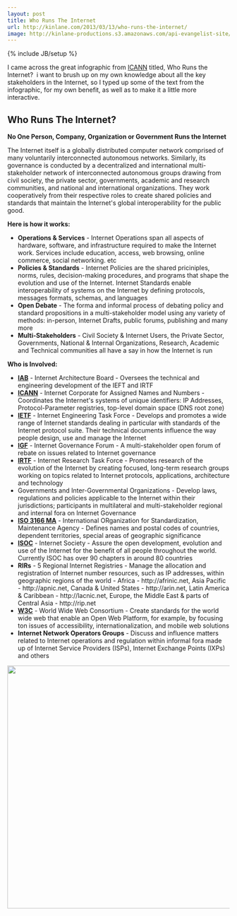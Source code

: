 ```yaml
---
layout: post
title: Who Runs The Internet
url: http://kinlane.com/2013/03/13/who-runs-the-internet/
image: http://kinlane-productions.s3.amazonaws.com/api-evangelist-site/blog/who-runs-the-internet-infographic.jpg
---
```

{% include JB/setup %}
<p>
     I came across the great infographic from <a href="http://www.icann.org/">ICANN</a> titled, Who Runs the Internet?  i want to brush up on my own knowledge about all the key stakeholders in the Internet, so I typed up some of the text from the infographic, for my own benefit, as well as to make it a little more interactive.
</p>
<h2>
     Who Runs The Internet?
</h2>
<p>
     <strong>No One Person, Company, Organization or Government Runs the Internet</strong>
</p>
<p>
     The Internet itself is a globally distributed computer network comprised of many voluntarily interconnected autonomous networks. Similarly, its governance is conducted by a decentralized and international multi-stakeholder network of interconnected autonomous groups drawing from civil society, the private sector, governments, academic and research communities, and national and international organizations. They work cooperatively from their respective roles to create shared policies and standards that maintain the Internet's global interoperability for the public good.
</p>
<p>
     <strong>Here is how it works:</strong>
</p>
<ul>
     <li>
          <strong>Operations &amp; Services</strong> - Internet Operations span all aspects of hardware, software, and infrastructure required to make the Internet work. Services include education, access, web browsing, online commerce, social networking. etc
     </li>
     <li>
          <strong>Policies &amp; Standards</strong> - Internet Policies are the shared priciniples, norms, rules, decision-making procedures, and programs that shape the evolution and use of the Internet. Internet Standards enable interoperability of systems on the Internet by defining protocols, messages formats, schemas, and languages
     </li>
     <li>
          <strong>Open Debate</strong> - The forma and informal process of debating policy and standard propositions in a multi-stakeholder model using any variety of methods: in-person, Internet Drafts, public forums, publishing and many more
     </li>
     <li>
          <strong>Multi-Stakeholders</strong> - Civil Society &amp; Internet Users, the Private Sector, Governments, National &amp; Internal Organizations, Research, Academic and Technical communities all have a say in how the Internet is run
     </li>
</ul>
<p>
     <strong>Who is Involved:</strong>
</p>
<ul>
     <li>
          <strong><a href="http://iab.org" target="_blank">IAB</a></strong> - Internet Architecture Board - Oversees the technical and engineering development of the IEFT and IRTF
     </li>
     <li>
          <strong><a href="http://icann.org" target="_blank">ICANN</a></strong> - Internet Corporate for Assigned Names and Numbers - Coordinates the Internet's systems of unique identifiers: IP Addresses, Protocol-Parameter registries, top-level domain space (DNS root zone)
     </li>
     <li>
          <strong><a href="http://ietf.org" target="_blank">IETF</a></strong> - Internet Engineering Task Force - Develops and promotes a wide range of Internet standards dealing in particular with standards of the Internet protocol suite. Their technical documents influence the way people design, use and manage the Internet
     </li>
     <li>
          <strong><a href="http://intgovforum.org">IGF</a></strong> - Internet Governance Forum - A multi-stakeholder open forum of rebate on issues related to Internet governance
     </li>
     <li>
          <strong><a href="http://irtf.org" target="_blank">IRTF</a></strong> - Internet Research Task Force - Promotes research of the evolution of the Internet by creating focused, long-term research groups working on topics related to Internet protocols, applications, architecture and technology
     </li>
     <li>Governments and Inter-Governmental Organizations - Develop laws, regulations and policies applicable to the Internet within their jurisdictions; participants in multilateral and multi-stakeholder regional and internal fora on Internet Governance
     </li>
     <li>
          <strong><a href="http://iso.org/iso/country_codes.htm" target="_blank">ISO 3166 MA</a></strong> - International ORganization for Standardization, Maintenance Agency - Defines names and postal codes of countries, dependent territories, special areas of geographic significance
     </li>
     <li>
          <strong><a href="http://internetsociety.org" target="_blank">ISOC</a></strong> - Internet Society - Assure the open development, evolution and use of the Internet for the benefit of all people throughout the world. Currently ISOC has over 90 chapters in around 80 countries
     </li>
     <li>
          <strong>RIRs</strong> - 5 Regional Internet Registries - Manage the allocation and registration of Internet number resources, such as IP addresses, within geographic regions of the world - Africa - http://afrinic.net, Asia Pacific - http://apnic.net, Canada &amp; United States - http://arin.net, Latin America &amp; Caribbean - http://lacnic.net, Europe, the Middle East &amp; parts of Central Asia - http://rip.net
     </li>
     <li>
          <strong><a href="http://w3.org" target="_blank">W3C</a></strong> - World Wide Web Consortium - Create standards for the world wide web that enable an Open Web Platform, for example, by focusing ton issues of accessibility, internationalization, and mobile web solutions
     </li>
     <li>
          <strong>Internet Network Operators Groups</strong> - Discuss and influence matters related to Internet operations and regulation within informal fora made up of Internet Service Providers (ISPs), Internet Exchange Points (IXPs) and others
     </li>
</ul>
<p>
     <a href="http://www.icann.org/sites/default/files/assets/governance-2500x1664-08mar13-en.png" target="_blank"><img src="https://s3.amazonaws.com/kinlane-productions/icann/who-runs-the-internet-infographic.jpg"  width="550" /></a>
</p>
